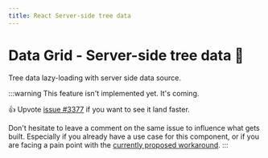 ```yaml
---
title: React Server-side tree data
---
```


# Data Grid - Server-side tree data 🚧

<p class="description">Tree data lazy-loading with server side data source.</p>

:::warning
This feature isn't implemented yet. It's coming.

👍 Upvote [issue #3377](https://github.com/mui/mui-x/issues/3377) if you want to see it land faster.

Don't hesitate to leave a comment on the same issue to influence what gets built. Especially if you already have a use case for this component, or if you are facing a pain point with the [currently proposed workaround](https://mui.com/x/react-data-grid/tree-data/#children-lazy-loading).
:::

